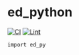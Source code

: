 # ed_python
[![CI](https://github.com/tue-robotics/ed_python/actions/workflows/main.yml/badge.svg)](https://github.com/tue-robotics/ed_python/actions/workflows/main.yml) [![Lint](https://github.com/tue-robotics/ed_python/actions/workflows/black.yml/badge.svg)](https://github.com/tue-robotics/ed_python/actions/workflows/black.yml)

```
import ed_py
```
